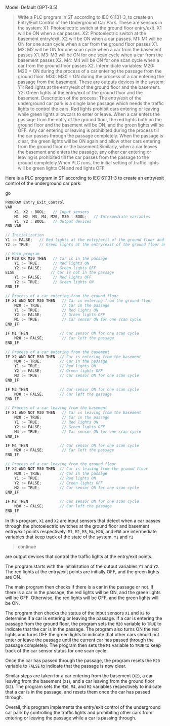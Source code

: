 Model: Default (GPT-3.5)

> Write a PLC program in ST according to IEC 61131-3, to create an Entry/Exit Control of the Underground Car Park. These are sensors in the system: X1: Photoelectric switch at the ground floor entry/exit. X1 will be ON when a car passes. X2: Photoelectric switch at the basement entry/exit. X2 will be ON when a car passes. M1: M1 will be ON for one scan cycle when a car from the ground floor passes X1. M2: M2 will be ON for one scan cycle when a car from the basement passes X1. M3: M3 will be ON for one scan cycle when a car from the basement passes X2. M4: M4 will be ON for one scan cycle when a car from the ground floor passes X2. Intermidiate variables: M20: M20 = ON during the process of a car entering the passage from the ground floor. M30: M30 = ON during the process of a car entering the passage from the basement. These are outputs devices in the system: Y1: Red lights at the entry/exit of the ground floor and the basement. Y2: Green lights at the entry/exit of the ground floor and the basement. Description of the process: The entry/exit of the underground car park is a single lane passage which needs the traffic lights to control the cars. Red lights prohibit cars entering or leaving while green lights allowcars to enter or leave. When a car enters the passage from the entry of the ground floor, the red lights both on the ground floor and the basement will be ON, and the green lights will be OFF. Any car entering or leaving is prohibited during the process till the car passes through the passage completely. When the passage is clear, the green lights will be ON again and allow other cars entering from the ground floor or the basement.Similarly, when a car leaves the basement and enters the passage, any other car entering or leaving is prohibited till the car passes from the passage to the ground completely.When PLC runs, the initial setting of traffic lights will be green lights ON and red lights OFF.

Here is a PLC program in ST according to IEC 61131-3 to create an entry/exit control of the underground car park:

go

```go
PROGRAM Entry_Exit_Control
VAR
    X1, X2 : BOOL;   // Input sensors
    M1, M2, M3, M4, M20, M30 : BOOL;   // Intermediate variables
    Y1, Y2 : BOOL;   // Output devices
END_VAR

// Initialization
Y1 := FALSE;   // Red lights at the entry/exit of the ground floor and the basement
Y2 := TRUE;    // Green lights at the entry/exit of the ground floor and the basement

// Main program
IF M20 OR M30 THEN   // Car is in the passage
    Y1 := TRUE;      // Red lights ON
    Y2 := FALSE;     // Green lights OFF
ELSE                // Car is not in the passage
    Y1 := FALSE;     // Red lights OFF
    Y2 := TRUE;      // Green lights ON
END_IF

// Process of a car entering from the ground floor
IF X1 AND NOT M20 THEN   // Car is entering from the ground floor
    M20 := TRUE;         // Car in the passage
    Y1 := TRUE;          // Red lights ON
    Y2 := FALSE;         // Green lights OFF
    M1 := TRUE;          // Car sensor ON for one scan cycle
END_IF

IF M1 THEN              // Car sensor ON for one scan cycle
    M20 := FALSE;        // Car left the passage
END_IF

// Process of a car entering from the basement
IF X2 AND NOT M30 THEN  // Car is entering from the basement
    M30 := TRUE;        // Car in the passage
    Y1 := TRUE;         // Red lights ON
    Y2 := FALSE;        // Green lights OFF
    M3 := TRUE;         // Car sensor ON for one scan cycle
END_IF

IF M3 THEN              // Car sensor ON for one scan cycle
    M30 := FALSE;       // Car left the passage
END_IF

// Process of a car leaving from the basement
IF X1 AND NOT M20 THEN   // Car is leaving from the basement
    M20 := TRUE;         // Car in the passage
    Y1 := TRUE;          // Red lights ON
    Y2 := FALSE;         // Green lights OFF
    M4 := TRUE;          // Car sensor ON for one scan cycle
END_IF

IF M4 THEN              // Car sensor ON for one scan cycle
    M20 := FALSE;        // Car left the passage
END_IF

// Process of a car leaving from the ground floor
IF X2 AND NOT M30 THEN  // Car is leaving from the ground floor
    M30 := TRUE;        // Car in the passage
    Y1 := TRUE;         // Red lights ON
    Y2 := FALSE;        // Green lights OFF
    M2 := TRUE;         // Car sensor ON for one scan cycle
END_IF

IF M2 THEN              // Car sensor ON for one scan cycle
    M30 := FALSE;       // Car left the passage
END_IF
```

In this program, `X1` and `X2` are input sensors that detect when a car passes through the photoelectric switches at the ground floor and basement entry/exit points respectively. `M1`, `M2`, `M3`, `M4`, `M20`, and `M30` are intermediate variables that keep track of the state of the system. `Y1` and `Y2`

> continue

are output devices that control the traffic lights at the entry/exit points.

The program starts with the initialization of the output variables `Y1` and `Y2`. The red lights at the entry/exit points are initially OFF, and the green lights are ON.

The main program then checks if there is a car in the passage or not. If there is a car in the passage, the red lights will be ON, and the green lights will be OFF. Otherwise, the red lights will be OFF, and the green lights will be ON.

The program then checks the status of the input sensors `X1` and `X2` to determine if a car is entering or leaving the passage. If a car is entering the passage from the ground floor, the program sets the `M20` variable to `TRUE` to indicate that the car is in the passage. The program also turns ON the red lights and turns OFF the green lights to indicate that other cars should not enter or leave the passage until the current car has passed through the passage completely. The program then sets the `M1` variable to `TRUE` to keep track of the car sensor status for one scan cycle.

Once the car has passed through the passage, the program resets the `M20` variable to `FALSE` to indicate that the passage is now clear.

Similar steps are taken for a car entering from the basement (`X2`), a car leaving from the basement (`X1`), and a car leaving from the ground floor (`X2`). The program sets the `M30`, `M4`, and `M2` variables respectively to indicate that a car is in the passage, and resets them once the car has passed through.

Overall, this program implements the entry/exit control of the underground car park by controlling the traffic lights and prohibiting other cars from entering or leaving the passage while a car is passing through.
